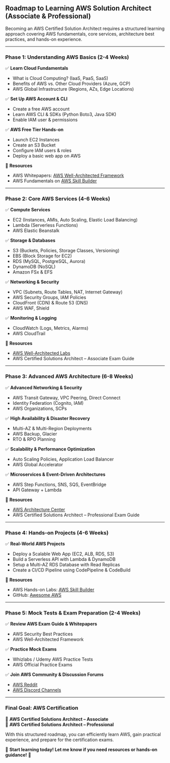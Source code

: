 ## **Roadmap to Learning AWS Solution Architect (Associate & Professional)**
Becoming an AWS Certified Solution Architect requires a structured learning approach covering AWS fundamentals, core services, architecture best practices, and hands-on experience.

---

### **Phase 1: Understanding AWS Basics (2-4 Weeks)**
✅ **Learn Cloud Fundamentals**  
- What is Cloud Computing? (IaaS, PaaS, SaaS)
- Benefits of AWS vs. Other Cloud Providers (Azure, GCP)
- AWS Global Infrastructure (Regions, AZs, Edge Locations)

✅ **Set Up AWS Account & CLI**  
- Create a free AWS account  
- Learn AWS CLI & SDKs (Python Boto3, Java SDK)  
- Enable IAM user & permissions  

✅ **AWS Free Tier Hands-on**  
- Launch EC2 Instances  
- Create an S3 Bucket  
- Configure IAM users & roles  
- Deploy a basic web app on AWS  

📖 **Resources**  
- AWS Whitepapers: [AWS Well-Architected Framework](https://aws.amazon.com/architecture/well-architected/)
- AWS Fundamentals on [AWS Skill Builder](https://www.aws.training/)

---

### **Phase 2: Core AWS Services (4-6 Weeks)**
✅ **Compute Services**  
- EC2 (Instances, AMIs, Auto Scaling, Elastic Load Balancing)  
- Lambda (Serverless Functions)  
- AWS Elastic Beanstalk  

✅ **Storage & Databases**  
- S3 (Buckets, Policies, Storage Classes, Versioning)  
- EBS (Block Storage for EC2)  
- RDS (MySQL, PostgreSQL, Aurora)  
- DynamoDB (NoSQL)  
- Amazon FSx & EFS  

✅ **Networking & Security**  
- VPC (Subnets, Route Tables, NAT, Internet Gateway)  
- AWS Security Groups, IAM Policies  
- CloudFront (CDN) & Route 53 (DNS)  
- AWS WAF, Shield  

✅ **Monitoring & Logging**  
- CloudWatch (Logs, Metrics, Alarms)  
- AWS CloudTrail  

📖 **Resources**  
- [AWS Well-Architected Labs](https://www.wellarchitectedlabs.com/)
- AWS Certified Solutions Architect – Associate Exam Guide

---

### **Phase 3: Advanced AWS Architecture (6-8 Weeks)**
✅ **Advanced Networking & Security**  
- AWS Transit Gateway, VPC Peering, Direct Connect  
- Identity Federation (Cognito, IAM)  
- AWS Organizations, SCPs  

✅ **High Availability & Disaster Recovery**  
- Multi-AZ & Multi-Region Deployments  
- AWS Backup, Glacier  
- RTO & RPO Planning  

✅ **Scalability & Performance Optimization**  
- Auto Scaling Policies, Application Load Balancer  
- AWS Global Accelerator  

✅ **Microservices & Event-Driven Architectures**  
- AWS Step Functions, SNS, SQS, EventBridge  
- API Gateway + Lambda  

📖 **Resources**  
- [AWS Architecture Center](https://aws.amazon.com/architecture/)
- AWS Certified Solutions Architect – Professional Exam Guide

---

### **Phase 4: Hands-on Projects (4-6 Weeks)**
✅ **Real-World AWS Projects**  
- Deploy a Scalable Web App (EC2, ALB, RDS, S3)  
- Build a Serverless API with Lambda & DynamoDB  
- Setup a Multi-AZ RDS Database with Read Replicas  
- Create a CI/CD Pipeline using CodePipeline & CodeBuild  

📖 **Resources**  
- AWS Hands-on Labs: [AWS Skill Builder](https://www.aws.training/)
- GitHub: [Awesome AWS](https://github.com/donnemartin/awesome-aws)

---

### **Phase 5: Mock Tests & Exam Preparation (2-4 Weeks)**
✅ **Review AWS Exam Guide & Whitepapers**  
- AWS Security Best Practices  
- AWS Well-Architected Framework  

✅ **Practice Mock Exams**  
- Whizlabs / Udemy AWS Practice Tests  
- AWS Official Practice Exams  

✅ **Join AWS Community & Discussion Forums**  
- [AWS Reddit](https://www.reddit.com/r/aws/)  
- [AWS Discord Channels](https://discord.com/invite/aws)  

---

### **Final Goal: AWS Certification**
🎯 **AWS Certified Solutions Architect – Associate**  
🎯 **AWS Certified Solutions Architect – Professional**  

With this structured roadmap, you can efficiently learn AWS, gain practical experience, and prepare for the certification exams.

🚀 **Start learning today! Let me know if you need resources or hands-on guidance!** 🚀